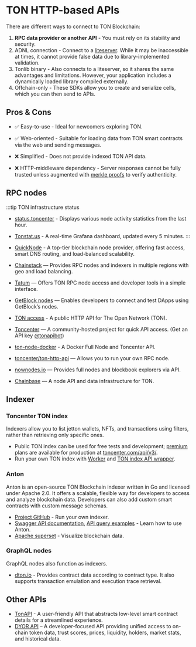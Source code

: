 # TON HTTP-based APIs

There are different ways to connect to TON Blockchain:
1. **RPC data provider or another API** - You must rely on its stability and security.
2. ADNL connection - Connect to a [liteserver](/v3/guidelines/nodes/running-nodes/liteserver-node). While it may be inaccessible at times, it cannot provide false data due to library-implemented validation.
3. Tonlib binary - Also connects to a liteserver, so it shares the same advantages and limitations. However, your application includes a dynamically loaded library compiled externally.
4. Offchain-only - These SDKs allow you to create and serialize cells, which you can then send to APIs.

## Pros & Cons

- ✅ Easy-to-use - Ideal for newcomers exploring TON.
- ✅ Web-oriented - Suitable for loading data from TON smart contracts via the web and sending messages.

- ❌ Simplified - Does not provide indexed TON API data.
- ❌ HTTP-middleware dependency - Server responses cannot be fully trusted unless augmented with [merkle proofs](/v3/documentation/data-formats/tlb/proofs) to verify authenticity.



## RPC nodes

:::tip TON infrastructure status
* [status.toncenter](https://status.toncenter.com/) - Displays various node activity statistics from the last hour.
* [Tonstat.us](https://tonstat.us/) - A real-time Grafana dashboard, updated every 5 minutes.
:::

* [QuickNode](https://www.quicknode.com/chains/ton?utm_source=ton-docs) - A top-tier blockchain node provider, offering fast access, smart DNS routing, and load-balanced scalability.
* [Chainstack](https://chainstack.com/build-better-with-ton/) — Provides RPC nodes and indexers in multiple regions with geo and load balancing.
* [Tatum](https://docs.tatum.io/reference/rpc-ton) — Offers TON RPC node access and developer tools in a simple interface.
* [GetBlock nodes](https://getblock.io/nodes/ton/) — Enables developers to connect and test DApps using GetBlock’s nodes.
* [TON access](https://www.orbs.com/ton-access/) - A public HTTP API for The Open Network (TON).
* [Toncenter](https://toncenter.com/api/v2/) — A community-hosted project for quick API access. (Get an API key [@tonapibot](https://t.me/tonapibot))
* [ton-node-docker](https://github.com/fmira21/ton-node-docker) - A Docker Full Node and Toncenter API.
* [toncenter/ton-http-api](https://github.com/toncenter/ton-http-api) — Allows you to run your own RPC node.
* [nownodes.io](https://nownodes.io/nodes) — Provides full nodes and blockbook explorers via API.
* [Chainbase](https://chainbase.com/chainNetwork/TON) — A node API and data infrastructure for TON.

## Indexer

### Toncenter TON index

Indexers allow you to list jetton wallets, NFTs, and transactions using filters, rather than retrieving only specific ones.

- Public TON index can be used for free tests and development; [premium](https://t.me/tonapibot) plans are available for production at [toncenter.com/api/v3/](https://toncenter.com/api/v3/).
- Run your own TON index with [Worker](https://github.com/toncenter/ton-index-worker/tree/36134e7376986c5517ee65e6a1ddd54b1c76cdba) and [TON index API wrapper](https://github.com/toncenter/ton-indexer).

### Anton

Anton is an open-source TON Blockchain indexer written in Go and licensed under Apache 2.0. It offers a scalable, flexible way for developers to access and analyze blockchain data. Developers can also add custom smart contracts with custom message schemas.

* [Project GitHub](https://github.com/tonindexer/anton) - Run your own indexer.
* [Swagger API documentation](https://github.com/tonindexer/anton), [API query examples](https://github.com/tonindexer/anton/blob/main/docs/API.md) - Learn how to use Anton.
* [Apache superset](https://github.com/tonindexer/anton) - Visualize blockchain data.

### GraphQL nodes

GraphQL nodes also function as indexers.

* [dton.io](https://dton.io/graphql) - Provides contract data according to contract type. It also supports transaction emulation and execution trace retrieval.
## Other APIs

* [TonAPI](https://docs.tonconsole.com/tonapi) - A user-friendly API that abstracts low-level smart contract details for a streamlined experience.
*	[DYOR API](https://docs.dyor.io/technical-guides/introduction) – A developer-focused API providing unified access to on-chain token data, trust scores, prices, liquidity, holders, market stats, and historical data.
